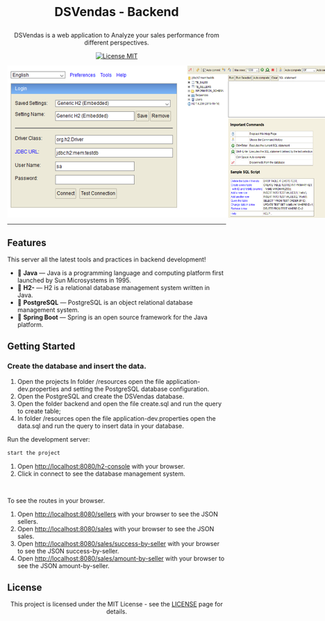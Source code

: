 <h1 align="center">

<br>

DSVendas - Backend
</h1>

<p align="center">DSVendas is a web application to Analyze your sales performance from different perspectives.</p>

<p align="center">
  <a href="https://opensource.org/licenses/MIT">
    <img src="https://img.shields.io/badge/License-MIT-blue.svg" alt="License MIT">
  </a>
</p>

<div style="display: flex; justify-content: space-between;">
  <img src="/backend/img/h2-1.png" alt="demo" height="350" width="415">
  <img src="/backend/img/h2-2.png" alt="demo" height="350" width="415">
</div>


----

## Features

This server all the latest tools and practices in backend development!

- 📘 **Java** — Java is a programming language and computing platform first launched by Sun Microsystems in 1995.
- 📓 **H2-** — H2 is a relational database management system written in Java.
- 📙 **PostgreSQL** — PostgreSQL is an object relational database management system.
- 📗 **Spring Boot** — Spring is an open source framework for the Java platform.


## Getting Started 
 

### Create the database and insert the data. 
1. Open the projects
In folder /resources open the file application-dev.properties and setting the PostgreSQL database configuration.
2. Open the PostgreSQL and create the DSVendas database.
3. Open the folder backend and open the file create.sql and run the query to create table;
4. In folder /resources open the file application-dev.properties open the data.sql and run the query to insert data in your database.

Run the development server:

```bash
start the project
```

1. Open [http://localhost:8080/h2-console](http://localhost:3333/episodes) with your browser.
2. Click in connect to see the database management system.
<br>

To see the routes in your browser.

1. Open [http://localhost:8080/sellers](http://localhost:8080/sellers) with your browser to see the JSON sellers.
2. Open [http://localhost:8080/sales](http://localhost:8080/sales) with your browser to see the JSON sales.
3. Open [http://localhost:8080/sales/success-by-seller](http://localhost:8080/sales/success-by-seller) with your browser to see the JSON success-by-seller.
4. Open [http://localhost:8080/sales/amount-by-seller](http://localhost:8080/sales/amount-by-seller) with your browser to see the JSON amount-by-seller.



## License

<div style="text-align: center;">

This project is licensed under the MIT License - see the [LICENSE](https://opensource.org/licenses/MIT) page for details.

</div>